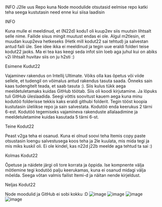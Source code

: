 INFO
J2lle uus Repo kuna Node moodulide otsutasid eelmise repo katki teha seega kustutasin need enne kui siisa laadisin

INFO

Kuna mulle ei meeldinud, et (N22d) kodu1 oli kuup2ev siis muutsin lihtsalt selle nime. Failide sisus mingit muutust endas ei ole. Algul m2tlesin, et muudan kuup2eva hetkeseks (Hetk mill kodut22 sai tehtud) ja salvestan antud faili üle. See idee ikka ei meeldinud ja tegin uue eraldi folderi teise kodut22 jaoks. Ma ei tea kas keegi seda infot siin loeb aga juhul kui on abiks v2i lihtsalt huvitav siis on ju h2sti :)

Esimene Kudut22

Vajaminev rakendus on Intellij Ultimate. Võiks olla kas õpetus või viide sellele, et tudengil on võimalus antud rakendus tasuta saada. Õnneks sain kaas tudengitelt teada, et saab tasuta :). Siis kulus tükk aega meeldetuletamaks kuidas GitHub töötab. Siis oli koodi kirjutamine. Ja lõpuks tuli GitHub üleslaadida. Seegi võttis soovitust kauem aega kuna minu kodutöö folderisse tekkis kaks eraldi githubi folderit. Tegin tööst koopia kustutasin üleliikse repo ja sain salvestata. Kodutöö enda keerukus 2 tärni 6-est. Kodutöö tegemiseks vajamineva rakenduste allalaadimine ja meeldetuletamine kuidas kasutada 5 tärni 6-st.

Teine Kodut22

Peast v2ga teha ei osanud. Kuna ei olnud soovi teha Itemis copy paste otsustasin loengu salvestusega koos teha ja 2le kuulata, mis mida tegi ja mis miks kuskil oli. Ei ole kindel, kas n22d j22b meelde aga tehtud ta sai :)

Kolmas Kodut22

Õpetuse ja näidete järgi oli tore korrata ja õppida. Ise kompnente välja mõtlemine tegi kodutöö palju keerukamas, kuna ei osanud midagi välja mõelda. Seega võtan valmis failist Itemi-d ja näitan nende kirjeldust.  

Neljas Kodut22

Node moodulid ja GitHub ei sobi kokku :D
![image](https://user-images.githubusercontent.com/78594982/138610324-6c0bc489-f75f-48f4-83cb-c2108532d6e9.png)
![image](https://user-images.githubusercontent.com/78594982/138610336-a7a0df59-e49e-4c63-83ab-42d83723f870.png)
![image](https://user-images.githubusercontent.com/78594982/138610340-ab513d00-604d-44c0-9c25-1b2cef30d036.png)
![image](https://user-images.githubusercontent.com/78594982/138610347-4325b923-69a0-4f9f-8900-e5501a60181e.png)
